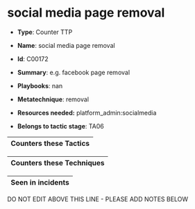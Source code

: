 # social media page removal

* **Type**: Counter TTP

* **Name**: social media page removal

* **Id**: C00172

* **Summary**: e.g. facebook page removal

* **Playbooks**: nan

* **Metatechnique**: removal

* **Resources needed:** platform_admin:socialmedia

* **Belongs to tactic stage**: TA06


| Counters these Tactics |
| ---------------------- |



| Counters these Techniques |
| ------------------------- |



| Seen in incidents |
| ----------------- |


DO NOT EDIT ABOVE THIS LINE - PLEASE ADD NOTES BELOW